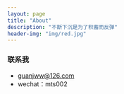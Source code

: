 ```yaml
---
layout: page
title: "About"
description: "不断下沉是为了积蓄而反弹"
header-img: "img/red.jpg"
---
```



<center>
    <p></p>
</center>



### 联系我

- guanjww@126.com
- wechat：mts002


<center>
</center>






